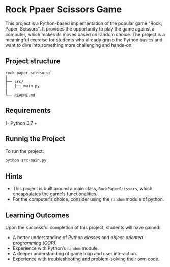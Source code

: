# Rock Ppaer Scissors Game
This project is a Python-based implementation of the popular game "Rock, Paper, Scissors". It provides the opportunity to play the game against a computer, which makes its moves based on random choice. The project is a meaningful exercise for students who already grasp the Python basics and want to dive into something more challenging and hands-on.

## Project structure

```
rock-paper-scissors/
|
├── src/
│   ├── main.py 
|
└── README.md
```


## Requirements 
1- Python 3.7 +
## Runnig the Project
To run the project:
```python
python src/main.py
```
## Hints
- This project is built around a main class, `RockPaperScissors`, which encapsulates the game's functionalities.
- For the computer's choice, consider using the `random` module of python.

## Learning Outcomes
Upon the successful completion of this project, students will have gained:

- A better understanding of *Python classes* and *object-oriented programming (OOP)*.
- Experience with Python’s `random` module.
- A deeper understanding of game loop and user interaction.
- Experience with troubleshooting and problem-solving their own code.

